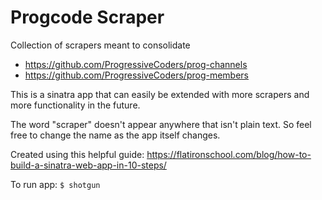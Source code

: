 # Progcode Scraper

Collection of scrapers meant to consolidate
* https://github.com/ProgressiveCoders/prog-channels
* https://github.com/ProgressiveCoders/prog-members

This is a sinatra app that can easily be extended with more scrapers and more functionality in the future.

The word "scraper" doesn't appear anywhere that isn't plain text. So feel free to change the name as the app itself changes.

Created using this helpful guide: https://flatironschool.com/blog/how-to-build-a-sinatra-web-app-in-10-steps/

To run app:
`$ shotgun`
